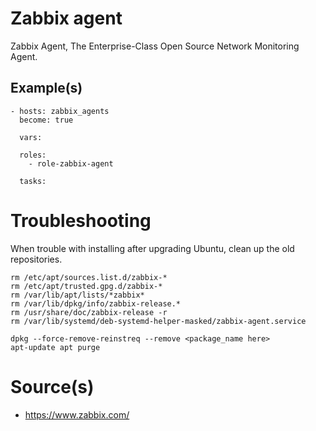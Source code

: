 # Zabbix agent
Zabbix Agent, The Enterprise-Class Open Source Network Monitoring Agent.


Example(s)
----------------
```
- hosts: zabbix_agents
  become: true

  vars:

  roles:
    - role-zabbix-agent

  tasks:
```
# Troubleshooting

When trouble with installing after upgrading Ubuntu, clean up the old repositories.
```
rm /etc/apt/sources.list.d/zabbix-*
rm /etc/apt/trusted.gpg.d/zabbix-*
rm /var/lib/apt/lists/*zabbix*
rm /var/lib/dpkg/info/zabbix-release.*
rm /usr/share/doc/zabbix-release -r
rm /var/lib/systemd/deb-systemd-helper-masked/zabbix-agent.service
```

```
dpkg --force-remove-reinstreq --remove <package_name here>
apt-update apt purge
```

# Source(s)
- https://www.zabbix.com/
